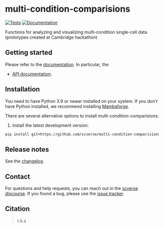 # multi-condition-comparisions

[![Tests][badge-tests]][link-tests]
[![Documentation][badge-docs]][link-docs]

[badge-tests]: https://img.shields.io/github/actions/workflow/status/grst/multi-condition-comparisions/test.yaml?branch=main
[link-tests]: https://github.com/scverse/multi-condition-comparisons/actions/workflows/test.yml
[badge-docs]: https://img.shields.io/readthedocs/multi-condition-comparisions

Functions for analyzing and visualizing multi-condition single-cell data (prototypes created at Cambridge hackathon)

## Getting started

Please refer to the [documentation][link-docs]. In particular, the

-   [API documentation][link-api].

## Installation

You need to have Python 3.9 or newer installed on your system. If you don't have
Python installed, we recommend installing [Mambaforge](https://github.com/conda-forge/miniforge#mambaforge).

There are several alternative options to install multi-condition-comparisions:

<!--
1) Install the latest release of `multi-condition-comparisions` from `PyPI <https://pypi.org/project/multi-condition-comparisions/>`_:

```bash
pip install multi-condition-comparisions
```
-->

1. Install the latest development version:

```bash
pip install git+https://github.com/scverse/multi-condition-comparisions.git@main
```

## Release notes

See the [changelog][changelog].

## Contact

For questions and help requests, you can reach out in the [scverse discourse][scverse-discourse].
If you found a bug, please use the [issue tracker][issue-tracker].

## Citation

> t.b.a

[scverse-discourse]: https://discourse.scverse.org/
[issue-tracker]: https://github.com/grst/multi-condition-comparisions/issues
[changelog]: https://multi-condition-comparisions.readthedocs.io/latest/changelog.html
[link-docs]: https://multi-condition-comparisions.readthedocs.io
[link-api]: https://multi-condition-comparisions.readthedocs.io/latest/api.html

